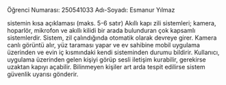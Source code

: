 Öğrenci Numarası: 250541033
Adı-Soyadı: Esmanur Yılmaz

sistemin kısa açıklaması (maks. 5-6 satır)
Akıllı kapı zili sistemleri; kamera, hoparlör, mikrofon ve akıllı kilidi bir arada bulunduran çok kapsamlı sistemlerdir. Sistem, zil çalındığında otomatik olarak devreye girer. Kamera canlı görüntü alır, yüz taraması yapar ve ev sahibine mobil uygulama üzerinden ve evin iç kısmındaki kendi sisteminden durumu bildirir. Kullanıcı, uygulama üzerinden gelen kişiyi görüp sesli iletişim kurabilir, gerekirse uzaktan kapıyı açabilir. Bilinmeyen kişiler art arda tespit edilirse sistem güvenlik uyarısı gönderir.

